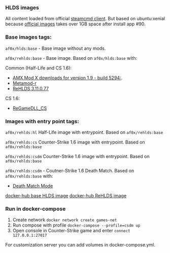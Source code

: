 ### HLDS images

All content loaded from official [steamcmd client](https://developer.valvesoftware.com/wiki/SteamCMD).
But based on ubuntu:xenial because [official images](https://hub.docker.com/r/cm2network/steamcmd/) takes over 1GB space
after install app #90.

### Base images tags:

```af0x/hlds:base``` - Base image without any mods.

```af0x/rehlds:base```  - Base image. Based on ```af0x/hlds:base``` with:

Common (Half-Life and CS 1.6):
* [AMX Mod X downloads for version 1.9 - build 5294:](https://www.amxmodx.org/downloads-new.php).
* [Metamod-r](https://dev-cs.ru/resources/208/)
* [ReHLDS 3.11.0.77](https://github.com/dreamstalker/rehlds/releases)

CS 1.6:
* [ReGameDLL_CS](https://dev-cs.ru/resources/67/)

### Images with entry point tags:
```af0x/rehlds:hl``` Half-Life image with entrypoint.  Based on ```af0x/rehlds:base```

```af0x/rehlds:cs``` Counter-Strike 1.6 image with entrypoint.  Based on ```af0x/rehlds:base```

```af0x/rehlds:csdm``` Counter-Strike 1.6  image with entrypoint.  Based on ```af0x/rehlds:base```

```af0x/rehlds:csdm``` - Coutner-Strike 1.6 Death Match. Based on ```af0x/rehlds:base``` with:
* [Death Match Mode](https://bitbucket.org/Adidasman/recsdm/src/master/)


[docker-hub base HLDS image](https://hub.docker.com/r/af0x/hlds)
[docker-hub ReHLDS image](https://hub.docker.com/r/af0x/rehlds)

### Run in docker-compose
1. Create network ``docker network create games-net``
2. Run compose with profile ``docker-compose --profile=csdm up`` 
4. Open console in Counter-Strike game and enter ``connect 127.0.0.1:27017``

For customization server you can add volumes in docker-compose.yml.
 
